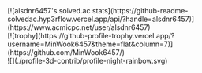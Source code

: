<div>
[![alsdnr6457's solved.ac stats](https://github-readme-solvedac.hyp3rflow.vercel.app/api/?handle=alsdnr6457)](https://www.acmicpc.net/user/alsdnr6457)	
</div>

<div>
[![trophy](https://github-profile-trophy.vercel.app/?username=MinWook6457&theme=flat&column=7)](https://github.com/MinWook6457/)
</div>
<div>
![](./profile-3d-contrib/profile-night-rainbow.svg)  
</div>



